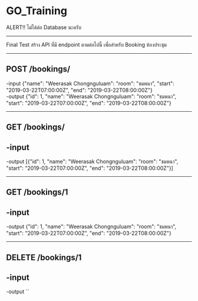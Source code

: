 # GO_Training
ALERT!! ไม่ได้ต่อ Database นะครับ

_______________________________________________________________________________________________________________________
Final Test
สร้าง API ที่มี endpoint ตามต่อไปนี้ เพื่อสำหรับ Booking ห้องประชุม

--------------------------------------------------------
POST	/bookings/	
--------------------------------------------------------
-input 
{"name": "Weerasak Chongnguluam": "room": "ชมพนา", "start": "2019-03-22T07:00:00Z", "end": "2019-03-22T08:00:00Z"}	
-output
{"id": 1, "name": "Weerasak Chongnguluam": "room": "ชมพนา", "start": "2019-03-22T07:00:00Z", "end": "2019-03-22T08:00:00Z"}

--------------------------------------------------------
GET	/bookings/	
--------------------------------------------------------
-input 
  - 
-output
[{"id": 1, "name": "Weerasak Chongnguluam": "room": "ชมพนา", "start": "2019-03-22T07:00:00Z", "end": "2019-03-22T08:00:00Z"}]

--------------------------------------------------------
GET	/bookings/1	
--------------------------------------------------------
-input 
  - 
-output
{"id": 1, "name": "Weerasak Chongnguluam": "room": "ชมพนา", "start": "2019-03-22T07:00:00Z", "end": "2019-03-22T08:00:00Z"}

--------------------------------------------------------
DELETE	/bookings/1	
--------------------------------------------------------
-input 
  - 
-output
``

